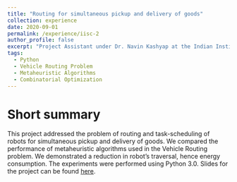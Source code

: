 ```yaml
---
title: "Routing for simultaneous pickup and delivery of goods"
collection: experience
date: 2020-09-01
permalink: /experience/iisc-2
author_profile: false
excerpt: "Project Assistant under Dr. Navin Kashyap at the Indian Institute of Science, Nov 2017 – July 2018."
tags:
  - Python
  - Vehicle Routing Problem
  - Metaheuristic Algorithms
  - Combinatorial Optimization
---
```


Short summary
======
This project addressed the problem of routing and task-scheduling of robots for simultaneous pickup and delivery of goods. We compared the performance of metaheuristic algorithms used in the Vehicle Routing problem. We demonstrated a reduction in robot’s traversal, hence energy consumption. The experiments were performed using Python 3.0. Slides for the project can be found [here](https://prabhasak.github.io/files/Robot_indoor_routing_7.pdf).